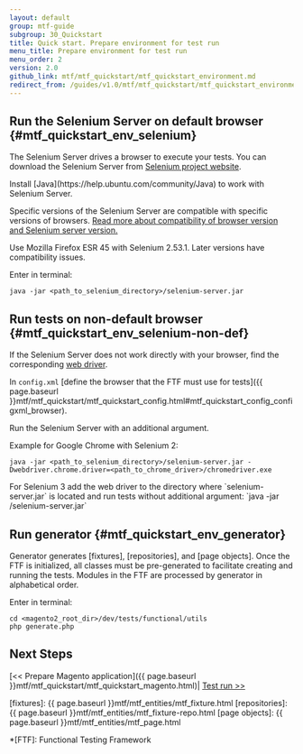 ```yaml
---
layout: default
group: mtf-guide
subgroup: 30_Quickstart
title: Quick start. Prepare environment for test run
menu_title: Prepare environment for test run
menu_order: 2
version: 2.0
github_link: mtf/mtf_quickstart/mtf_quickstart_environment.md
redirect_from: /guides/v1.0/mtf/mtf_quickstart/mtf_quickstart_environment.html
---
```


## Run the Selenium Server on default browser {#mtf_quickstart_env_selenium}

The Selenium Server drives a browser to execute your tests.
You can download the Selenium Server from [Selenium project website].

<div class="bs-callout bs-callout-warning" markdown="1">
Install [Java](https://help.ubuntu.com/community/Java) to work with Selenium Server.
</div>

Specific versions of the Selenium Server are compatible with specific versions of browsers. <a href="http://docs.seleniumhq.org/about/platforms.jsp">Read more about compatibility of browser version and Selenium server version.</a>

<div class="bs-callout bs-callout-info" markdown="1">
Use Mozilla Firefox ESR 45 with Selenium 2.53.1. Later versions have compatibility issues.
</div>

Enter in terminal:

    java -jar <path_to_selenium_directory>/selenium-server.jar

## Run tests on non-default browser {#mtf_quickstart_env_selenium-non-def}

If the Selenium Server does not work directly with your browser, find the corresponding [web driver].

In `config.xml` [define the browser that the FTF must use for tests]({{ page.baseurl }}mtf/mtf_quickstart/mtf_quickstart_config.html#mtf_quickstart_config_configxml_browser).

Run the Selenium Server with an additional argument.

Example for Google Chrome with Selenium 2:


    java -jar <path_to_selenium_directory>/selenium-server.jar -Dwebdriver.chrome.driver=<path_to_chrome_driver>/chromedriver.exe
    
<div class="bs-callout bs-callout-info" markdown="1">
For Selenium 3 add the web driver to the directory where `selenium-server.jar` is located and run tests without additional argument: `java -jar <path_to_selenium_directory>/selenium-server.jar`
</div>


## Run generator {#mtf_quickstart_env_generator}

Generator generates [fixtures], [repositories], and [page objects]. Once the FTF is initialized, all classes must be pre-generated to facilitate creating and running the tests. Modules in the FTF are processed by generator in alphabetical order.

Enter in terminal:

    cd <magento2_root_dir>/dev/tests/functional/utils
    php generate.php

<h2 id="mtf_install_pre">Next Steps</h2>

[&lt;&lt; Prepare Magento application]({{ page.baseurl }}mtf/mtf_quickstart/mtf_quickstart_magento.html)| <a href="{{ page.baseurl }}mtf/mtf_quickstart/mtf_quickstart_runtest.html"> Test run &gt;&gt;</a>



<!-- LINK DEFINITIONS -->

<!-- Devdocs -->
[fixtures]: {{ page.baseurl }}mtf/mtf_entities/mtf_fixture.html
[repositories]: {{ page.baseurl }}mtf/mtf_entities/mtf_fixture-repo.html
[page objects]: {{ page.baseurl }}mtf/mtf_entities/mtf_page.html

<!-- Internet -->
[Selenium project website]: http://www.seleniumhq.org/download/
[web driver]: http://docs.seleniumhq.org/about/platforms.jsp


<!-- ABBREVIATIONS -->
*[FTF]: Functional Testing Framework
